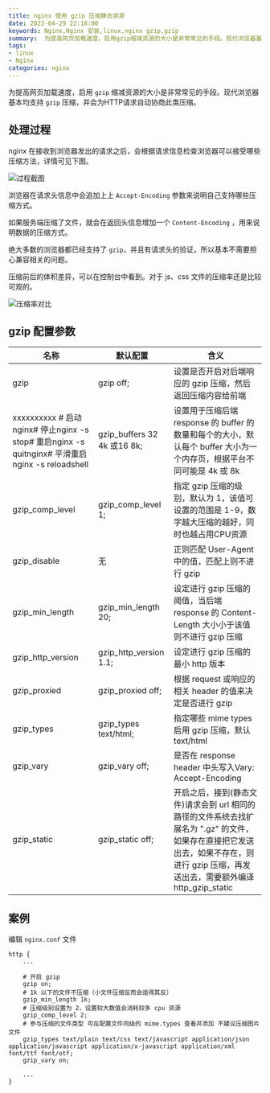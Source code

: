 ```yaml
---
title: nginx 使用 gzip 压缩静态资源
date: 2022-04-29 22:18:00
keywords: Nginx,Nginx 安装,linux,nginx gzip,gzip
summary:  为提高网页加载速度，启用gzip缩减资源的大小是非常常见的手段。现代浏览器基本均支持gzip压缩，并会为HTTP请求自动协商此类压缩。
tags:
- linux
- Nginx
categories: nginx
---
```


为提高网页加载速度，启用 `gzip` 缩减资源的大小是非常常见的手段。现代浏览器基本均支持 `gzip` 压缩，并会为HTTP请求自动协商此类压缩。



## 处理过程

nginx 在接收到浏览器发出的请求之后，会根据请求信息检查浏览器可以接受哪些压缩方法，详情可见下图。

![过程截图](https://pic.imgdb.cn/item/626ab151239250f7c52e1bde.jpg)

浏览器在请求头信息中会追加上上 `Accept-Encoding` 参数来说明自己支持哪些压缩方式。

如果服务端压缩了文件，就会在返回头信息增加一个 `Content-Encoding` ，用来说明数据的压缩方式。

绝大多数的浏览器都已经支持了 `gzip`，并且有请求头的验证，所以基本不需要担心兼容相关的问题。

压缩前后的体积差异，可以在控制台中看到。对于 js、css 文件的压缩率还是比较可观的。

![压缩率对比](https://pic.imgdb.cn/item/626ab42c239250f7c535a2a8.png)

## gzip 配置参数

| 名称                                                         | 默认配置                    | 含义                                                         |
| ------------------------------------------------------------ | --------------------------- | ------------------------------------------------------------ |
| gzip                                                         | gzip off;                   | 设置是否开启对后端响应的 gzip 压缩，然后返回压缩内容给前端   |
| xxxxxxxxxx # 启动nginx​# 停止nginx -s stop​# 重启nginx -s quitnginx​# 平滑重启nginx -s reloadshell | gzip_buffers 32 4k 或16 8k; | 设置用于压缩后端 response 的 buffer 的数量和每个的大小，默认每个 buffer 大小为一个内存页，根据平台不同可能是 4k 或 8k |
| gzip_comp_level                                              | gzip_comp_level 1;          | 指定 gzip 压缩的级别，默认为 1，该值可设置的范围是 1-9，数字越大压缩的越好，同时也越占用CPU资源 |
| gzip_disable                                                 | 无                          | 正则匹配 User-Agent 中的值，匹配上则不进行 gzip              |
| gzip_min_length                                              | gzip_min_length 20;         | 设定进行 gzip 压缩的阈值，当后端 response 的 Content-Length 大小小于该值则不进行 gzip 压缩 |
| gzip_http_version                                            | gzip_http_version 1.1;      | 设定进行 gzip 压缩的最小 http 版本                           |
| gzip_proxied                                                 | gzip_proxied off;           | 根据 request 或响应的相关 header 的值来决定是否进行 gzip     |
| gzip_types                                                   | gzip_types text/html;       | 指定哪些 mime types 启用 gzip 压缩，默认 text/html           |
| gzip_vary                                                    | gzip_vary off;              | 是否在 response header 中头写入Vary: Accept-Encoding         |
| gzip_static                                                  | gzip_static off;            | 开启之后，接到(静态文件)请求会到 url 相同的路径的文件系统去找扩展名为 ".gz" 的文件，如果存在直接把它发送出去，如果不存在，则进行 gzip 压缩，再发送出去，需要额外编译 http_gzip_static |

## 案例

编辑 `nginx.conf` 文件

``` nginx
http {
    ...

    # 开启 gzip
    gzip on;
    # 1k 以下的文件不压缩（小文件压缩反而会适得其反）
    gzip_min_length 1k;
    # 压缩级别设置为 2，设置较大数值会消耗较多 cpu 资源
    gzip_comp_level 2;
    # 参与压缩的文件类型 可在配置文件同级的 mime.types 查看并添加 不建议压缩图片文件
    gzip_types text/plain text/css text/javascript application/json application/javascript application/x-javascript application/xml font/ttf font/otf;
    gzip_vary on;

    ...
}
```

